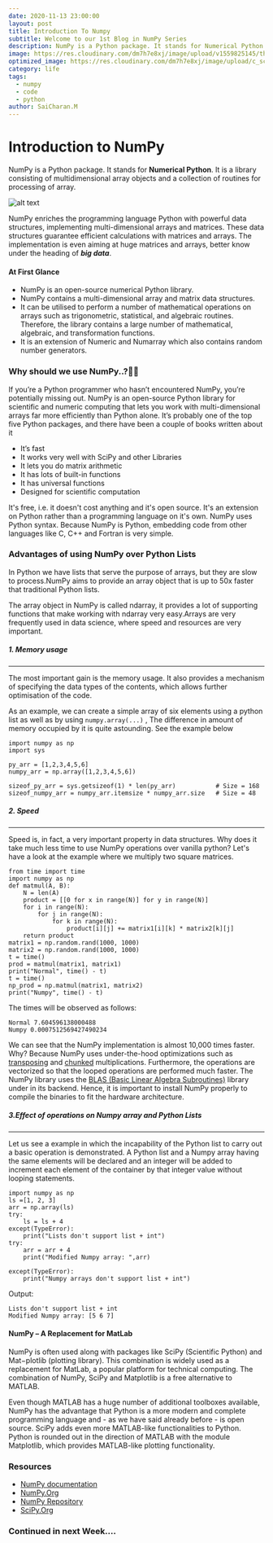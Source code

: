```yaml
---
date: 2020-11-13 23:00:00
layout: post
title: Introduction To Numpy
subtitle: Welcome to our 1st Blog in NumPy Series
description: NumPy is a Python package. It stands for Numerical Python. It is a library consisting of multidimensional array objects and a collection of routines for processing of array
image: https://res.cloudinary.com/dm7h7e8xj/image/upload/v1559825145/theme16_o0seet.jpg
optimized_image: https://res.cloudinary.com/dm7h7e8xj/image/upload/c_scale,w_380/v1559825145/theme16_o0seet.jpg
category: life
tags:
  - numpy
  - code
  - python
author: SaiCharan.M
---
```


# Introduction to NumPy

NumPy is a Python package. It stands for **Numerical Python**. It is a library consisting of multidimensional array objects and a collection of routines for processing of array.

![alt text](https://encrypted-tbn0.gstatic.com/images?q=tbn%3AANd9GcRpPZWFQFuRi9lEJ7JmEj4pwlAJKpvZvotmkw&usqp=CAU)

NumPy enriches the programming language Python with powerful data structures, implementing multi-dimensional arrays and matrices. These data structures guarantee efficient calculations with matrices and arrays. The implementation is even aiming at huge matrices and arrays, better know under the heading of **_big data_**.

#### At First Glance

- NumPy is an open-source numerical Python library.
- NumPy contains a multi-dimensional array and matrix data structures.
- It can be utilised to perform a number of mathematical operations on arrays such as trigonometric, statistical, and algebraic routines. Therefore, the library contains a large number of mathematical, algebraic, and transformation functions.
- It is an extension of Numeric and Numarray which also contains random number generators.

### Why should we use NumPy..?🤔🤔

If you’re a Python programmer who hasn’t encountered NumPy, you’re potentially missing out. NumPy is an open-source Python library for scientific and numeric computing that lets you work with multi-dimensional arrays far more efficiently than Python alone. It’s probably one of the top five Python packages, and there have been a couple of books written about it

- It’s fast
- It works very well with SciPy and other Libraries
- It lets you do matrix arithmetic
- It has lots of built-in functions
- It has universal functions
- Designed for scientific computation

It's free, i.e. it doesn't cost anything and it's open source. It's an extension on Python rather than a programming language on it's own. NumPy uses Python syntax. Because NumPy is Python, embedding code from other languages like C, C++ and Fortran is very simple.

### Advantages of using NumPy over Python Lists

In Python we have lists that serve the purpose of arrays, but they are slow to process.NumPy aims to provide an array object that is up to 50x faster that traditional Python lists.

The array object in NumPy is called ndarray, it provides a lot of supporting functions that make working with ndarray very easy.Arrays are very frequently used in data science, where speed and resources are very important.

##### 1. Memory usage

---

The most important gain is the memory usage. It also provides a mechanism of specifying the data types of the contents, which allows further optimisation of the code.

As an example, we can create a simple array of six elements using a python list as well as by using `numpy.array(...)` , The difference in amount of memory occupied by it is quite astounding. See the example below

```
import numpy as np
import sys

py_arr = [1,2,3,4,5,6]
numpy_arr = np.array([1,2,3,4,5,6])

sizeof_py_arr = sys.getsizeof(1) * len(py_arr)           # Size = 168
sizeof_numpy_arr = numpy_arr.itemsize * numpy_arr.size   # Size = 48
```

##### 2. Speed

---

Speed is, in fact, a very important property in data structures. Why does it take much less time to use NumPy operations over vanilla python? Let's have a look at the example where we multiply two square matrices.

```
from time import time
import numpy as np
def matmul(A, B):
    N = len(A)
    product = [[0 for x in range(N)] for y in range(N)]
    for i in range(N):
        for j in range(N):
            for k in range(N):
                product[i][j] += matrix1[i][k] * matrix2[k][j]
    return product
matrix1 = np.random.rand(1000, 1000)
matrix2 = np.random.rand(1000, 1000)
t = time()
prod = matmul(matrix1, matrix1)
print("Normal", time() - t)
t = time()
np_prod = np.matmul(matrix1, matrix2)
print("Numpy", time() - t)
```

The times will be observed as follows:

```
Normal 7.604596138000488
Numpy 0.0007512569427490234
```

We can see that the NumPy implementation is almost 10,000 times faster. Why? Because NumPy uses under-the-hood optimizations such as [transposing](https://numpy.org/doc/stable/reference/generated/numpy.matrix.transpose.html) and [chunked](https://scikit-allel.readthedocs.io/en/stable/model/chunked.html) multiplications. Furthermore, the operations are vectorized so that the looped operations are performed much faster. The NumPy library uses the [BLAS (Basic Linear Algebra Subroutines)](http://www.netlib.org/blas/) library under in its backend. Hence, it is important to install NumPy properly to compile the binaries to fit the hardware architecture.

##### 3.Effect of operations on Numpy array and Python Lists

---

Let us see a example in which the incapability of the Python list to carry out a basic operation is demonstrated. A Python list and a Numpy array having the same elements will be declared and an integer will be added to increment each element of the container by that integer value without looping statements.

```
import numpy as np
ls =[1, 2, 3]
arr = np.array(ls)
try:
    ls = ls + 4
except(TypeError):
    print("Lists don't support list + int")
try:
    arr = arr + 4
    print("Modified Numpy array: ",arr)

except(TypeError):
    print("Numpy arrays don't support list + int")

```

Output:

```
Lists don't support list + int
Modified Numpy array: [5 6 7]
```

#### NumPy – A Replacement for MatLab

NumPy is often used along with packages like SciPy (Scientific Python) and Mat−plotlib (plotting library). This combination is widely used as a replacement for MatLab, a popular platform for technical computing. The combination of NumPy, SciPy and Matplotlib is a free alternative to MATLAB.

Even though MATLAB has a huge number of additional toolboxes available, NumPy has the advantage that Python is a more modern and complete programming language and - as we have said already before - is open source. SciPy adds even more MATLAB-like functionalities to Python. Python is rounded out in the direction of MATLAB with the module Matplotlib, which provides MATLAB-like plotting functionality.

### Resources

- [NumPy documentation](https://numpy.org/doc/)
- [NumPy.Org](https://numpy.org/)
- [NumPy Repository](https://github.com/numpy/numpy)
- [SciPy.Org](https://docs.scipy.org/doc/numpy-1.17.0/user/whatisnumpy.html)

### Continued in next Week....
